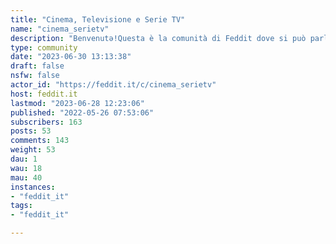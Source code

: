 ```yaml
---
title: "Cinema, Televisione e Serie TV" 
name: "cinema_serietv"
description: "Benvenutə!Questa è la comunità di Feddit dove si può parlare di cinema, televisione, animazione e tutto quello che c'è nel mezzo, basta che sia su uno schermo.È possibile condividere recensioni, notizie, consigli, organizzare club cinefili... Siamo per il laissez-faire.Qualche piccolo accorgimento:⚠ Se volete condividere metodi illegali per vedere materiale di qualsiasi tipo, fatelo in privato.⚠ Se volete scrivere una recensione, fate attenzione a inserire gli spoiler per evitare di rovinare il divertimento a tutti gli altri.⚠ È buona norma aggiungere a inizio post, tra parentesi quadre, il tipo di contenuto condiviso (ad es. [RECENSIONE], [TRAILER], [NEWS], ecc.) per facilitare le ricerche all'interno della comunità.⚠ Nessuna forma di discriminazione sarà tollerata.⚠ In aggiunta a queste regole, agite sempre in concordanza con la [guida all'utilizzo di Feddit](https://feddit.it/post/6).Buona visione!"
type: community
date: "2023-06-30 13:13:38"
draft: false
nsfw: false
actor_id: "https://feddit.it/c/cinema_serietv"
host: feddit.it
lastmod: "2023-06-28 12:23:06"
published: "2022-05-26 07:53:06"
subscribers: 163
posts: 53
comments: 143
weight: 53
dau: 1
wau: 18
mau: 40
instances:
- "feddit_it"
tags: 
- "feddit_it"

---
```

